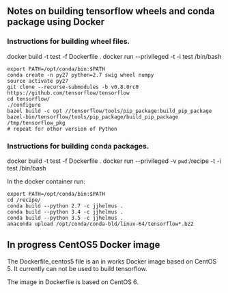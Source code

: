 ## Notes on building tensorflow wheels and conda package using Docker

### Instructions for building wheel files.

docker build -t test -f Dockerfile .
docker run --privileged -t -i test /bin/bash

```
export PATH=/opt/conda/bin:$PATH
conda create -n py27 python=2.7 swig wheel numpy
source activate py27
git clone --recurse-submodules -b v0.8.0rc0 https://github.com/tensorflow/tensorflow
cd tensorflow/
./configure
bazel build -c opt //tensorflow/tools/pip_package:build_pip_package
bazel-bin/tensorflow/tools/pip_package/build_pip_package /tmp/tensorflow_pkg
# repeat for other version of Python
```

### Instructions for building conda packages.

docker build -t test -f Dockerfile .
docker run --privileged -v `pwd`:/recipe -t -i test /bin/bash

In the docker container run:

```
export PATH=/opt/conda/bin:$PATH
cd /recipe/
conda build --python 2.7 -c jjhelmus .
conda build --python 3.4 -c jjhelmus .
conda build --python 3.5 -c jjhelmus .
anaconda upload /opt/conda/conda-bld/linux-64/tensorflow*.bz2
```

## In progress CentOS5 Docker image

The Dockerfile_centos5 file is an in works Docker image based on CentOS 5.
It currently can not be used to build tensorflow.

The image in Dockerfile is based on CentOS 6.
